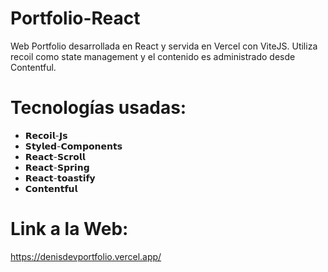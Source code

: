 # Portfolio-React

Web Portfolio desarrollada en React y servida en Vercel con ViteJS.
Utiliza recoil como state management y el contenido es administrado desde Contentful.

# Tecnologías usadas:
- 𝗥𝗲𝗰𝗼𝗶𝗹-𝗝𝘀
- 𝗦𝘁𝘆𝗹𝗲𝗱-𝗖𝗼𝗺𝗽𝗼𝗻𝗲𝗻𝘁𝘀 
- 𝗥𝗲𝗮𝗰𝘁-𝗦𝗰𝗿𝗼𝗹𝗹
- 𝗥𝗲𝗮𝗰𝘁-𝗦𝗽𝗿𝗶𝗻𝗴
- 𝗥𝗲𝗮𝗰𝘁-𝘁𝗼𝗮𝘀𝘁𝗶𝗳𝘆
- 𝗖𝗼𝗻𝘁𝗲𝗻𝘁𝗳𝘂𝗹

# Link a la Web:
https://denisdevportfolio.vercel.app/

